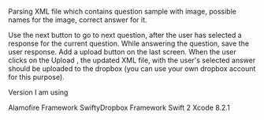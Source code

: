 Parsing XML file which contains question sample with image, possible names for the image, correct answer for it.

Use the next button to go to next question, after the user has selected a response for the current question.
While answering the question, save the user response.
Add a upload button on the last screen.
When the user clicks on the Upload , the updated XML file, with the user's selected answer should be uploaded to the dropbox (you can use your own dropbox account for this purpose).

Version I am using

Alamofire Framework
SwiftyDropbox Framework
Swift 2
Xcode 8.2.1